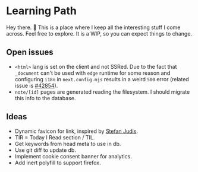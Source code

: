# Learning Path

Hey there. 👋 This is a place where I keep all the interesting stuff I come across. Feel free to explore. It is a WIP, so you can expect things to change.

## Open issues

-   `<html>` lang is set on the client and not SSRed. Due to the fact that `_document` can't be used with `edge` runtime for some reason and configuring `i18n` in `next.config.mjs` results in a weird `500` error (related issue is [#42854](https://github.com/vercel/next.js/issues/42854)).
-   `note/[id]` pages are generated reading the filesystem. I should migrate this info to the database.

## Ideas

-   Dynamic favicon for link, inspired by [Stefan Judis](https://www.stefanjudis.com/).
-   TIR = Today I Read section / TIL.
-   Get keywords from head meta to use in db.
-   Use git diff to update db.
-   Implement cookie consent banner for analytics.
-   Add inert polyfill to support firefox.
